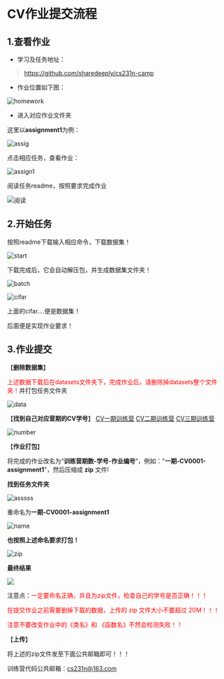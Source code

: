 # CV作业提交流程

## 1.查看作业

- 学习及任务地址：

> https://github.com/sharedeeply/cs231n-camp

- 作业位置如下图：

![homework](./img/homework.png)

- 进入对应作业文件夹

这里以**assignment1**为例：

![assig](./img/assig.png)

点击相应任务，查看作业：

![assign1](./img/assign1.png)

阅读任务readme，按照要求完成作业

![阅读](./img/阅读.png)

## 2.开始任务

按照readme下载输入相应命令，下载数据集！

![start](./img/start.png)

下载完成后，它会自动解压包，并生成数据集文件夹！

![batch](./img/batch.png)

![cifar](./img/cifar.png)

上面的cifar....便是数据集！

后面便是实现作业要求！

## 3.作业提交

【**删除数据集**】

<font color="red">上述数据下载后在datasets文件夹下，完成作业后，请删除掉datasets整个文件夹！</font>并打包任务文件夹

![data](./img/data.png)

【**找到自己对应营期的CV学号**】
[CV一期训练营](https://shimo.im/sheet/O1GxWoA41j4kW3Sg/787b4/)
[CV二期训练营](https://shimo.im/sheet/yPhRjSQ4284NyeZo/c46b5/)
[CV三期训练营](https://shimo.im/sheet/jijhhvgGEJM5DkTk/08d81/)

![number](./img/number.png)

【**作业打包**】

将完成的作业改名为“**训练营期数-学号-作业编号**”，例如："**一期-CV0001-assignment1**"，然后压缩成 **zip** 文件!

**找到任务文件夹**

![asssss](./img/asssss.png)

重命名为**一期-CV0001-assignment1**

![name](./img/name.png)

**也按照上述命名要求打包！**

![zip](./img/zip.png)

**最终结果**

![](./img/zip1.png)

注意点：<font color="red">一定要命名正确，并且为zip文件，检查自己的学号是否正确！！！</font>

<font color="red">在提交作业之前需要删掉下载的数据，上传的 zip 文件大小不要超过 20M！！！</font>

<font color="red">注意不要改变作业中的《类名》和 《函数名》不然会检测失败！！</font>

【**上传**】

将上述的zip文件发至下面公共邮箱即可！！！

训练营代码公共邮箱：[cs231n@163.com](mailto:cs231n@163.com)

